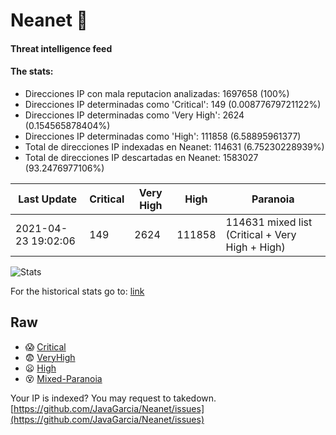# Neanet :hocho:
#### Threat intelligence feed
#### The stats:

- Direcciones IP con mala reputacion analizadas: 1697658 (100%)
- Direcciones IP determinadas como 'Critical':  149 (0.00877679721122%)
- Direcciones IP determinadas como 'Very High':  2624 (0.154565878404%)
- Direcciones IP determinadas como 'High':  111858 (6.58895961377)
- Total de direcciones IP indexadas en Neanet:  114631 (6.75230228939%)
- Total de direcciones IP descartadas en Neanet:  1583027 (93.2476977106%)

| Last Update | Critical | Very High | High | Paranoia |
| --- | --- | --- | --- | --- |
| 2021-04-23 19:02:06 | 149 | 2624 | 111858 | 114631 mixed list (Critical + Very High + High)|

![Stats](https://docs.google.com/spreadsheets/d/e/2PACX-1vSnaNMIXVabIpDJjufMlzH7poXnshF3mgd8Is1g9ytUEzVsP5my4Trn8f-xkoLLQ38xpL3HtmUexLo6/pubchart?oid=501124687&format=image)

For the historical stats go to: [link](/stats.csv)
## Raw
- :scream: [Critical](https://raw.githubusercontent.com/JavaGarcia/Neanet/master/blacklists/neanet_critical.txt)
- :fearful: [VeryHigh](https://raw.githubusercontent.com/JavaGarcia/Neanet/master/blacklists/neanet_veryHigh.txtt)
- :frowning: [High](https://raw.githubusercontent.com/JavaGarcia/Neanet/master/blacklists/neanet_high.txt)
- :dizzy_face: [Mixed-Paranoia](https://raw.githubusercontent.com/JavaGarcia/Neanet/master/blacklists/neanet_all.txt)


Your IP is indexed? You may request to takedown. [https://github.com/JavaGarcia/Neanet/issues](https://github.com/JavaGarcia/Neanet/issues)













































































































































































































































































































































































































































































































































































































































































































































































































































































































































































































































































































































































































































































































































































































































































































































































































































































































































































































































































































































































































































































































































































































































































































































































































































































































































































































































































































































































































































































































































































































































































































































































































































































































































































































































































































































































































































































































































































































































































































































































































































































































































































































































































































































































































































































































































































































































































































































































































































































































































































































































































































































































































































































































































































































































































































































































































































































































































































































































































































































































































































